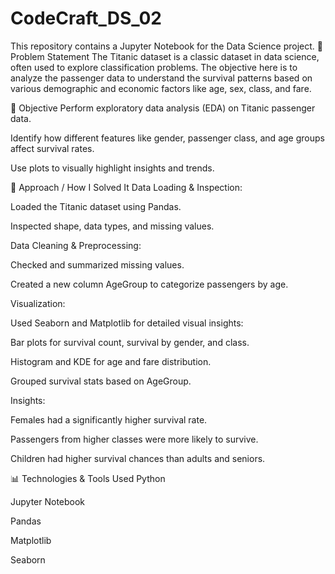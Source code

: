 # CodeCraft_DS_02
This repository contains a Jupyter Notebook for the Data Science project.
📌 Problem Statement The Titanic dataset is a classic dataset in data science, often used to explore classification problems. The objective here is to analyze the passenger data to understand the survival patterns based on various demographic and economic factors like age, sex, class, and fare.

🎯 Objective Perform exploratory data analysis (EDA) on Titanic passenger data.

Identify how different features like gender, passenger class, and age groups affect survival rates.

Use plots to visually highlight insights and trends.

🧠 Approach / How I Solved It Data Loading & Inspection:

Loaded the Titanic dataset using Pandas.

Inspected shape, data types, and missing values.

Data Cleaning & Preprocessing:

Checked and summarized missing values.

Created a new column AgeGroup to categorize passengers by age.

Visualization:

Used Seaborn and Matplotlib for detailed visual insights:

Bar plots for survival count, survival by gender, and class.

Histogram and KDE for age and fare distribution.

Grouped survival stats based on AgeGroup.

Insights:

Females had a significantly higher survival rate.

Passengers from higher classes were more likely to survive.

Children had higher survival chances than adults and seniors.

📊 Technologies & Tools Used Python

Jupyter Notebook

Pandas

Matplotlib

Seaborn
